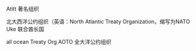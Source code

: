 Atitt  著名组织 

北大西洋公约组织（英语：North Atlantic Treaty Organization，缩写为NATO
Uke  联合酋长国

all ocean Treaty Org  AOTO  全大洋公约组织






